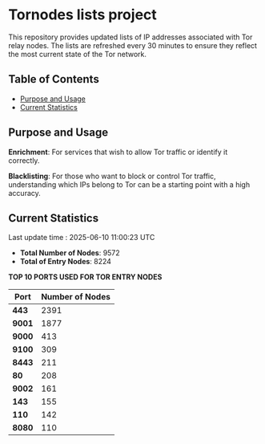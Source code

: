 # Tornodes lists project

This repository provides updated lists of IP addresses associated with Tor relay nodes. The lists are refreshed every 30 minutes to ensure they reflect the most current state of the Tor network.

## Table of Contents

- [Purpose and Usage](#purpose-and-usage)
- [Current Statistics](#current-statistics)


## Purpose and Usage

**Enrichment**: For services that wish to allow Tor traffic or identify it correctly.

**Blacklisting**: For those who want to block or control Tor traffic, understanding which IPs belong to Tor can be a starting point with a high accuracy.

## Current Statistics

Last update time : 2025-06-10 11:00:23 UTC

- **Total Number of Nodes**: 9572
- **Total of Entry Nodes**: 8224

**TOP 10 PORTS USED FOR TOR ENTRY NODES**

| **Port** | **Number of Nodes** |
|------|-----------------|
| **443**   | 2391  |
| **9001**   | 1877  |
| **9000**   | 413  |
| **9100**   | 309  |
| **8443**   | 211  |
| **80**   | 208  |
| **9002**   | 161  |
| **143**   | 155  |
| **110**   | 142  |
| **8080**   | 110  |

